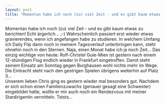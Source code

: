 ```yaml
---
layout: post
title: "Momentan habe ich noch (zu) viel Zeit - und es gibt kaum etwas zu berichten!"
---
```


Momentan habe ich noch (zu) viel Zeit - und es gibt kaum etwas zu berichten! Echt ärgerlich... ;-) Wahrscheinlich passiert erst wieder etwas gravierendes, wenn ich angefangen habe zu studieren. In welchem Umfang ich Daily Flip dann noch in meinem Tagesverlauf unterbringen kann, steht ohnehin noch in den Sternen. Naja, einen Monat habe ich ja noch Zeit... Das einzig wichtige von heute: Rolf-Christel Guie-Mien ist gestern nach einem 12-stündigen Flug endlich wieder in Frankfurt eingetroffen. Damit steht seinem Einsatz am Sonntag gegen Burghausen wohl nichts mehr im Wege. Die Eintracht steht nach den gestrigen Spielen übrigens weiterhin auf Platz 3...  
Unserem lieben Chris ging es gestern wieder mal besonders gut. Nachdem er sich schon einen Familienzuwachs (genauer gesagt eine Schwester) eingebildet hatte, wollte er mir auch noch ein Rendezvous mit meiner Stardirigentin vermitteln. Tststs...
